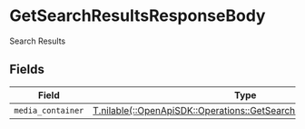 # GetSearchResultsResponseBody

Search Results


## Fields

| Field                                                                                                                            | Type                                                                                                                             | Required                                                                                                                         | Description                                                                                                                      |
| -------------------------------------------------------------------------------------------------------------------------------- | -------------------------------------------------------------------------------------------------------------------------------- | -------------------------------------------------------------------------------------------------------------------------------- | -------------------------------------------------------------------------------------------------------------------------------- |
| `media_container`                                                                                                                | [T.nilable(::OpenApiSDK::Operations::GetSearchResultsMediaContainer)](../../models/operations/getsearchresultsmediacontainer.md) | :heavy_minus_sign:                                                                                                               | N/A                                                                                                                              |